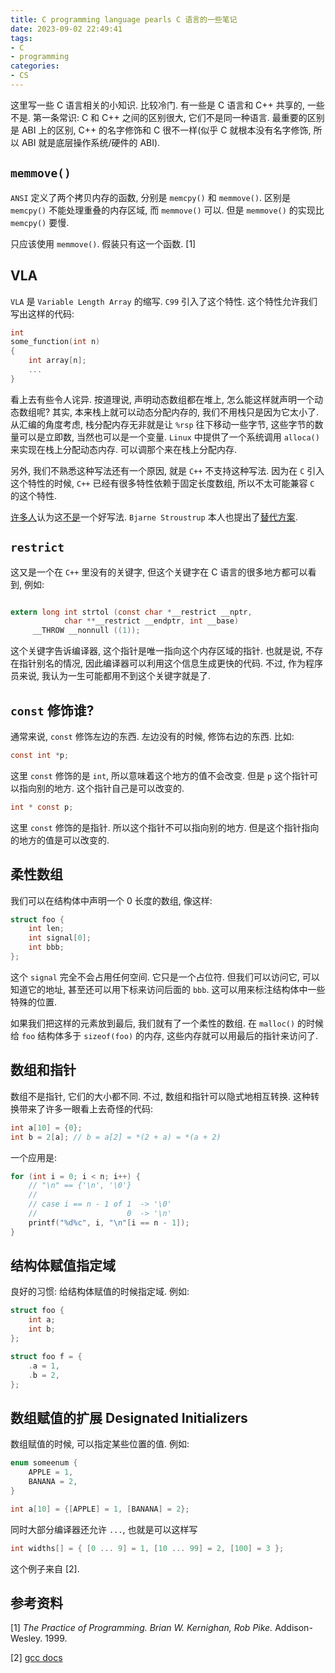 ```yaml
---
title: C programming language pearls C 语言的一些笔记
date: 2023-09-02 22:49:41
tags:
- C
- programming
categories:
- CS
---
```


这里写一些 C 语言相关的小知识. 比较冷门. 有一些是 C 语言和 C++ 共享的, 一些不是. 第一条常识: C 和 C++ 之间的区别很大, 它们不是同一种语言. 最重要的区别是 ABI 上的区别, C++ 的名字修饰和 C 很不一样(似乎 C 就根本没有名字修饰, 所以 ABI 就是底层操作系统/硬件的 ABI).

## `memmove()`

`ANSI` 定义了两个拷贝内存的函数, 分别是 `memcpy()` 和 `memmove()`. 区别是 `memcpy()` 不能处理重叠的内存区域, 而 `memmove()` 可以. 但是 `memmove()` 的实现比 `memcpy()` 要慢.

只应该使用 `memmove()`. 假装只有这一个函数. [1]

## VLA

`VLA` 是 `Variable Length Array` 的缩写. `C99` 引入了这个特性. 这个特性允许我们写出这样的代码:

```c
int
some_function(int n)
{
    int array[n];
    ...
}
```

看上去有些令人诧异. 按道理说, 声明动态数组都在堆上, 怎么能这样就声明一个动态数组呢? 其实, 本来栈上就可以动态分配内存的, 我们不用栈只是因为它太小了. 从汇编的角度考虑, 栈分配内存无非就是让 `%rsp` 往下移动一些字节, 这些字节的数量可以是立即数, 当然也可以是一个变量. `Linux` 中提供了一个系统调用 `alloca()` 来实现在栈上分配动态内存. 可以调那个来在栈上分配内存.

另外, 我们不熟悉这种写法还有一个原因, 就是 `C++` 不支持这种写法. 因为在 `C` 引入这个特性的时候, `C++` 已经有很多特性依赖于固定长度数组, 所以不太可能兼容 `C` 的这个特性.

[许多人](https://stackoverflow.com/questions/1887097/why-arent-variable-length-arrays-part-of-the-c-standard)认为这[不是]((https://nullprogram.com/blog/2019/10/27/))一个好写法. `Bjarne Stroustrup` 本人也提出了[替代方案](https://www.open-std.org/jtc1/sc22/wg21/docs/papers/2013/n3810.pdf).

## `restrict`

这又是一个在 `C++` 里没有的关键字, 但这个关键字在 C 语言的很多地方都可以看到, 例如:

```c

extern long int strtol (const char *__restrict __nptr,
			char **__restrict __endptr, int __base)
     __THROW __nonnull ((1));

```

这个关键字告诉编译器, 这个指针是唯一指向这个内存区域的指针. 也就是说, 不存在指针别名的情况, 因此编译器可以利用这个信息生成更快的代码. 不过, 作为程序员来说, 我认为一生可能都用不到这个关键字就是了.


## `const` 修饰谁?

通常来说, `const` 修饰左边的东西. 左边没有的时候, 修饰右边的东西. 比如:

```c
const int *p;
```

这里 `const` 修饰的是 `int`, 所以意味着这个地方的值不会改变. 但是 `p` 这个指针可以指向别的地方. 这个指针自己是可以改变的.

```c
int * const p;
```

这里 `const` 修饰的是指针. 所以这个指针不可以指向别的地方. 但是这个指针指向的地方的值是可以改变的.

## 柔性数组

我们可以在结构体中声明一个 0 长度的数组, 像这样:

```c
struct foo {
    int len;
    int signal[0];
    int bbb;
};
```

这个 `signal` 完全不会占用任何空间. 它只是一个占位符. 但我们可以访问它, 可以知道它的地址, 甚至还可以用下标来访问后面的 `bbb`. 这可以用来标注结构体中一些特殊的位置.

如果我们把这样的元素放到最后, 我们就有了一个柔性的数组. 在 `malloc()` 的时候给 `foo` 结构体多于 `sizeof(foo)` 的内存, 这些内存就可以用最后的指针来访问了.

## 数组和指针

数组不是指针, 它们的大小都不同. 不过, 数组和指针可以隐式地相互转换. 这种转换带来了许多一眼看上去奇怪的代码:

```c
int a[10] = {0};
int b = 2[a]; // b = a[2] = *(2 + a) = *(a + 2)
```

一个应用是:

```c
for (int i = 0; i < n; i++) {
    // "\n" == {'\n', '\0'}
    //
    // case i == n - 1 of 1  -> '\0'
    //                    0  -> '\n'
    printf("%d%c", i, "\n"[i == n - 1]);
}

```

## 结构体赋值指定域

良好的习惯: 给结构体赋值的时候指定域. 例如:

```c
struct foo {
    int a;
    int b;
};

struct foo f = {
    .a = 1,
    .b = 2,
};
```

## 数组赋值的扩展 Designated Initializers

数组赋值的时候, 可以指定某些位置的值. 例如:

```c
enum someenum {
    APPLE = 1,
    BANANA = 2,
}

int a[10] = {[APPLE] = 1, [BANANA] = 2};
```

同时大部分编译器还允许 `...`, 也就是可以这样写

```c
int widths[] = { [0 ... 9] = 1, [10 ... 99] = 2, [100] = 3 };
```

这个例子来自 [2].

## 参考资料

[1] *The Practice of Programming. Brian W. Kernighan, Rob Pike.* Addison-Wesley. 1999.

[2] [gcc docs](https://gcc.gnu.org/onlinedocs/gcc/Designated-Inits.html)
